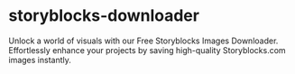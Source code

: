 # storyblocks-downloader
Unlock a world of visuals with our Free Storyblocks Images Downloader. Effortlessly enhance your projects by saving high-quality Storyblocks.com images instantly.
